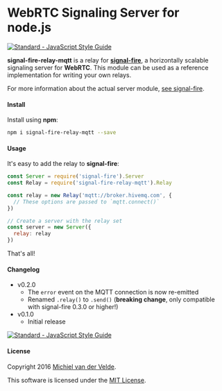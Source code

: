 # WebRTC Signaling Server for node.js

[![Standard - JavaScript Style Guide](https://img.shields.io/badge/code%20style-standard-brightgreen.svg)](http://standardjs.com/)

**signal-fire-relay-mqtt** is a relay for **[signal-fire](https://github.com/MichielvdVelde/signal-fire)**, a horizontally scalable
signaling server for **WebRTC**. This module can be used as a reference implementation for writing your own relays.

For more information about the actual server module, [see signal-fire](https://github.com/MichielvdVelde/signal-fire).

#### Install

Install using **npm**:

```bash
npm i signal-fire-relay-mqtt --save
```

#### Usage

It's easy to add the relay to **signal-fire**:

```js
const Server = require('signal-fire').Server
const Relay = require('signal-fire-relay-mqtt').Relay

const relay = new Relay('mqtt://broker.hivemq.com', {
  // These options are passed to `mqtt.connect()`
})

// Create a server with the relay set
const server = new Server({
  relay: relay
})
```

That's all!

#### Changelog

* v0.2.0
  * The `error` event on the MQTT connection is now re-emitted
  * Renamed `.relay()` to `.send()` (**breaking change**, only compatible with signal-fire 0.3.0 or higher!)
* v0.1.0
  * Initial release

[![Standard - JavaScript Style Guide](https://cdn.rawgit.com/feross/standard/master/badge.svg)](https://github.com/feross/standard)

#### License

Copyright 2016 [Michiel van der Velde](http://www.michielvdvelde.nl).

This software is licensed under the [MIT License](LiCENSE).
